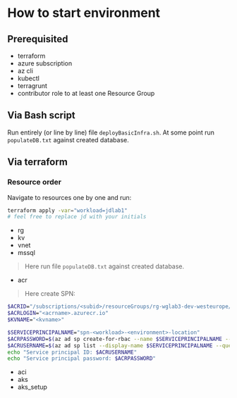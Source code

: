 # How to start environment

## Prerequisited
- terraform
- azure subscription
- az cli
- kubectl
- terragrunt
- contributor role to at least one Resource Group

## Via Bash script
Run entirely (or line by line) file `deployBasicInfra.sh`.
At some point run `populateDB.txt` against created database.

## Via terraform
### Resource order
Navigate to resources one by one and run:
```bash
terraform apply -var="workload=jdlab1"
# feel free to replace jd with your initials
```
- rg
- kv
- vnet
- mssql
> Here run file `populateDB.txt` against created database.
- acr
> Here create SPN:
```bash
$ACRID="/subscriptions/<subid>/resourceGroups/rg-wglab3-dev-westeurope/providers/Microsoft.ContainerRegistry/registries/<acrname>"
$ACRLOGIN="<acrname>.azurecr.io"
$KVNAME="<kvname>"

$SERVICEPRINCIPALNAME="spn-<workload>-<environment>-location"
$ACRPASSWORD=$(az ad sp create-for-rbac --name $SERVICEPRINCIPALNAME --scopes $ACRID --role acrpull --query "password" --output tsv)
$ACRUSERNAME=$(az ad sp list --display-name $SERVICEPRINCIPALNAME --query "[].appId" --output tsv)
echo "Service principal ID: $ACRUSERNAME"
echo "Service principal password: $ACRPASSWORD"
```
- aci
- aks
- aks_setup